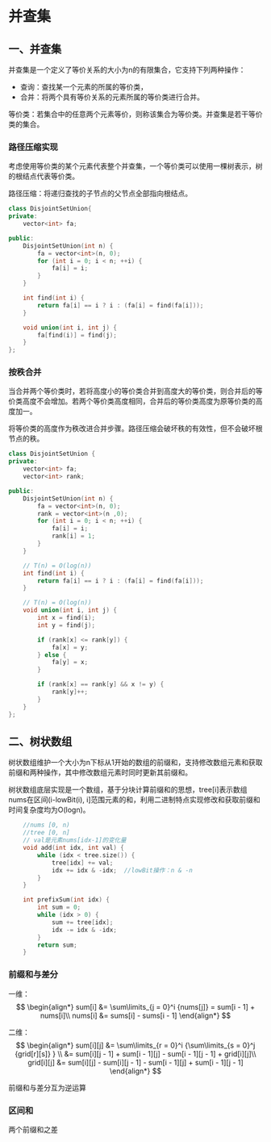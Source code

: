 # 并查集

## 一、并查集

并查集是一个定义了等价关系的大小为n的有限集合，它支持下列两种操作：

- 查询：查找某一个元素的所属的等价类，
- 合并：将两个具有等价关系的元素所属的等价类进行合并。

等价类：若集合中的任意两个元素等价，则称该集合为等价类。并查集是若干等价类的集合。

### 路径压缩实现

考虑使用等价类的某个元素代表整个并查集，一个等价类可以使用一棵树表示，树的根结点代表等价类。

路径压缩：将递归查找的子节点的父节点全部指向根结点。

```C++
class DisjointSetUnion{
private:
    vector<int> fa;

public:
    DisjointSetUnion(int n) {
        fa = vector<int>(n, 0);
        for (int i = 0; i < n; ++i) {
            fa[i] = i;
        }
    }

    int find(int i) {
        return fa[i] == i ? i : (fa[i] = find(fa[i]));
    }

    void union(int i, int j) {
        fa[find(i)] = find(j);
    }
};
```

### 按秩合并

当合并两个等价类时，若将高度小的等价类合并到高度大的等价类，则合并后的等价类高度不会增加。若两个等价类高度相同，合并后的等价类高度为原等价类的高度加一。

将等价类的高度作为秩改进合并步骤。路径压缩会破坏秩的有效性，但不会破坏根节点的秩。

```C++
class DisjointSetUnion {
private:
    vector<int> fa;
    vector<int> rank;

public:
    DisjointSetUnion(int n) {
        fa = vector<int>(n, 0);
        rank = vector<int>(n ,0);
        for (int i = 0; i < n; ++i) {
            fa[i] = i;
            rank[i] = 1;
        }
    }

    // T(n) = O(log(n))
    int find(int i) {
        return fa[i] == i ? i : (fa[i] = find(fa[i]));
    }

    // T(n) = O(log(n))
    void union(int i, int j) {
        int x = find(i);
        int y = find(j);

        if (rank[x] <= rank[y]) {
            fa[x] = y;
        } else {
            fa[y] = x;
        }

        if (rank[x] == rank[y] && x != y) {
            rank[y]++;
        }
    }
};
```

## 二、树状数组

树状数组维护一个大小为n下标从1开始的数组的前缀和，支持修改数组元素和获取前缀和两种操作，其中修改数组元素时同时更新其前缀和。

树状数组底层实现是一个数组，基于分块计算前缀和的思想，tree[i]表示数组nums在区间(i-lowBit(i), i]范围元素的和，利用二进制特点实现修改和获取前缀和时间复杂度均为O(logn)。

```C++
    //nums [0, n)
    //tree [0, n]
    // val是元素nums[idx-1]的变化量
    void add(int idx, int val) {
        while (idx < tree.size()) {
            tree[idx] += val;
            idx += idx & -idx;  //lowBit操作：n & -n
        }
    }

    int prefixSum(int idx) {
        int sum = 0;
        while (idx > 0) {
            sum += tree[idx];
            idx -= idx & -idx;
        }
        return sum;
    }
```

### 前缀和与差分

一维：
$$
\begin{align*}
sum[i] &= \sum\limits_{j = 0}^i {nums[j]}  = sum[i - 1] + nums[i]\\
nums[i] &= sums[i] - sums[i - 1]
\end{align*}
$$

二维：
$$
\begin{align*}
sum[i][j] &= \sum\limits_{r = 0}^i {\sum\limits_{s = 0}^j {grid[r][s]} } \\
 &= sum[i][j - 1] + sum[i - 1][j] - sum[i - 1][j - 1] + grid[i][j]\\
grid[i][j] &= sum[i][j] - sum[i][j - 1] - sum[i - 1][j] + sum[i - 1][j - 1]
\end{align*}
$$

前缀和与差分互为逆运算

### 区间和
两个前缀和之差